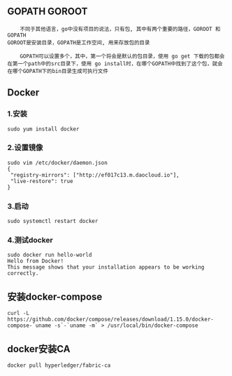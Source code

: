 ## GOPATH GOROOT

```
	不同于其他语言，go中没有项目的说法，只有包, 其中有两个重要的路径，GOROOT 和GOPATH
GOROOT是安装目录，GOPATH是工作空间, 用来存放包的目录

	GOPATH可以设置多个，其中，第一个将会是默认的包目录，使用 go get 下载的包都会在第一个path中的src目录下，使用 go install时，在哪个GOPATH中找到了这个包，就会在哪个GOPATH下的bin目录生成可执行文件
```

## Docker

### 1.安装

```shell
sudo yum install docker
```

### 2.设置镜像

```shell
sudo vim /etc/docker/daemon.json
{
 "registry-mirrors": ["http://ef017c13.m.daocloud.io"],
 "live-restore": true
}
```

### 3.启动

```shell
sudo systemctl restart docker
```

### 4.测试docker

```shell
sudo docker run hello-world
Hello from Docker!
This message shows that your installation appears to be working correctly.
```

## 安装docker-compose

```shell
curl -L https://github.com/docker/compose/releases/download/1.15.0/docker-compose-`uname -s`-`uname -m` > /usr/local/bin/docker-compose
```



## docker安装CA

```shell
docker pull hyperledger/fabric-ca
```

